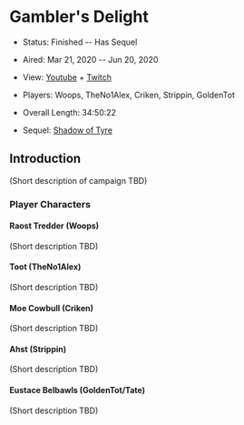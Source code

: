 # Gambler's Delight

* Status: Finished -- Has Sequel
* Aired: Mar 21, 2020 -- Jun 20, 2020
* View: [Youtube](https://www.youtube.com/watch?v=Qphb0XAAFl0&list=PLfASEnzB7i1Yn4fo2mJSfY9TzQZ14qmYl) + [Twitch](https://www.twitch.tv/collections/rf-K6mtCCxbC7g)
* Players: Woops, TheNo1Alex, Criken, Strippin, GoldenTot
* Overall Length: 34:50:22

* Sequel: [Shadow of Tyre](../20%20-%20Shadow%20of%20Tyre)

## Introduction

(Short description of campaign TBD)

### Player Characters

#### Raost Tredder (Woops)

(Short description TBD)

#### Toot (TheNo1Alex)

(Short description TBD)

#### Moe Cowbull (Criken)

(Short description TBD)

#### Ahst (Strippin)

(Short description TBD)

#### Eustace Belbawls (GoldenTot/Tate)

(Short description TBD)
